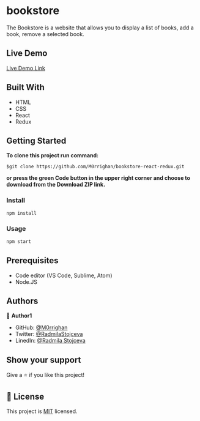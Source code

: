 # bookstore
The Bookstore is a website that allows you to display a list of books, add a book, remove a selected book.

## Live Demo

[Live Demo Link](https://m0rrighan.github.io/bookstore-react-redux/)
## Built With

- HTML
- CSS
- React
- Redux

## Getting Started

**To clone this project run command:**
```
$git clone https://github.com/M0rrighan/bookstore-react-redux.git
```
**or press the green Code button in the upper right corner and choose to download from the Download ZIP link.**

### Install

```cmd
npm install
```

### Usage

```cmd
npm start
```

## Prerequisites

- Code editor (VS Code, Sublime, Atom)
- Node.JS

## Authors

👤 **Author1**

- GitHub: [@M0rrighan](https://github.com/M0rrighan)
- Twitter: [@RadmilaStojceva](https://twitter.com/RadmilaStojceva)
- LinedIn: [@Radmila Stojceva](https://www.linkedin.com/in/radmila-stojceva/)

## Show your support

Give a ⭐️ if you like this project!

## 📝 License

This project is [MIT](./MIT.md) licensed.
